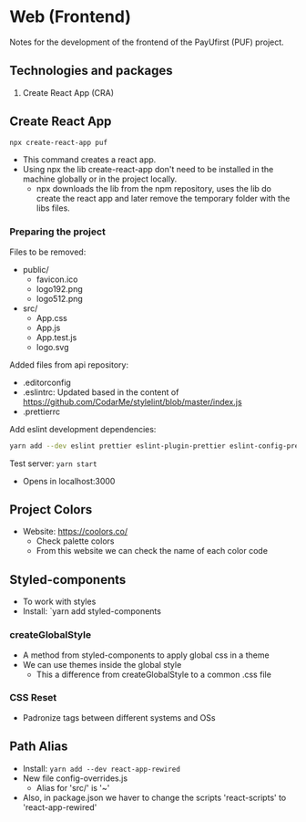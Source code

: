 # Web (Frontend)

Notes for the development of the frontend of the PayUfirst (PUF) project.

## **Technologies and packages**

1. Create React App (CRA)

## **Create React App**

```bash
npx create-react-app puf
```

- This command creates a react app.
- Using npx the lib create-react-app don't need to be installed in the machine globally or in the project locally.
  - npx downloads the lib from the npm repository, uses the lib do create the react app and later remove the temporary folder with the libs files.

### **Preparing the project**

Files to be removed:

- public/
  - favicon.ico
  - logo192.png
  - logo512.png
- src/
  - App.css
  - App.js
  - App.test.js
  - logo.svg

Added files from api repository:

- .editorconfig
- .eslintrc: Updated based in the content of <https://github.com/CodarMe/stylelint/blob/master/index.js>
- .prettierrc

Add eslint development dependencies:

```bash
yarn add --dev eslint prettier eslint-plugin-prettier eslint-config-prettier eslint-plugin-react eslint-plugin-react-hooks eslint-plugin-json
```

Test server: `yarn start`

- Opens in localhost:3000

## Project Colors

- Website: <https://coolors.co/>
  - Check palette colors
  - From this website we can check the name of each color code

## Styled-components

- To work with styles
- Install: `yarn add styled-components

### createGlobalStyle

- A method from styled-components to apply global css in a theme
- We can use themes inside the global style
  - This a difference from createGlobalStyle to a common .css file

### CSS Reset

- Padronize tags between different systems and OSs

## Path Alias

- Install: `yarn add --dev react-app-rewired`
- New file config-overrides.js
  - Alias for 'src/' is '~'
- Also, in package.json we haver to change the scripts 'react-scripts' to 'react-app-rewired'
